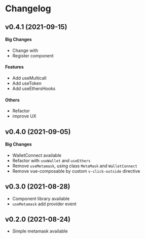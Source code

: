 Changelog
=========

v0.4.1 (2021-09-15)
--------------------------------
#### Big Changes
  - Change <board> with <vdapp-board>
  - Register component <vdapp-modal> 

#### Features
  - Add useMulticall
  - Add useToken
  - Add useEthersHooks

#### Others
  - Refactor
  - improve UX

v0.4.0 (2021-09-05)
--------------------------------
#### Big Changes
  - WalletConnect available
  - Refactor with `useWallet` and `useEthers`
  - Remove `useMetamask`, using class `MetaMask` and `WalletConnect`
  - Remove vue-composable by custom `v-click-outside` directive

v0.3.0 (2021-08-28)
--------------------------------
  - Component library available
  - `useMetamask` add provider event

v0.2.0 (2021-08-24)
--------------------------------
  - Simple metamask available